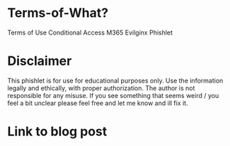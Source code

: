 # Terms-of-What?
Terms of Use Conditional Access M365 Evilginx Phishlet

# Disclaimer
This phishlet is for use for educational purposes only. Use the information legally and ethically, with proper authorization. The author is not responsible for any misuse.
If you see something that seems weird / you feel a bit unclear please feel free and let me know and ill fix it.

# Link to blog post
